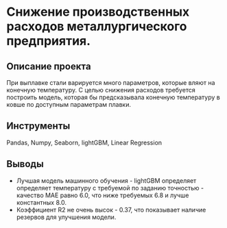 # Cнижение производственных расходов металлургического предприятия.

## Описание проекта
При выплавке стали варируется много параметров, которые вляют на конечную температуру. С целью снижения расходов требуется построить модель, которая бы предсказывала конечную температуру в ковше по доступным параметрам плавки. 

## Инструменты
Pandas, Numpy, Seaborn, lightGBM, Linear Regression

## Выводы
- Лучшая модель машинного обучения - lightGBM определяет определяет температуру с требуемой по заданию точностью - качество MAE равно 6.0, что ниже требуемых 6.8 и лучше константных 8.0.
- Коэффициент R2 не очень высок - 0.37, что показывает наличие резервов для улучшения модели.


